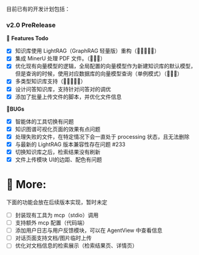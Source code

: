 目前已有的开发计划包括：


### v2.0 PreRelease

💭 **Features Todo**
- [x] 知识库使用 LightRAG（GraphRAG 轻量版）重构（🌟🌟🌟🌟🌟）
- [x] 集成 MinerU 处理 PDF 文件。（🌟🌟🌟）
- [x] 优化现有向量模型的逻辑，全局配置的向量模型作为新建知识库的默认模型，但是查询的时候，使用对应数据库的向量模型查询（单例模式）（🌟🌟🌟）
- [x] 多类型知识库支持（🌟🌟🌟🌟🌟）
- [x] 设计问答知识库，支持针对问答对的调优
- [x] 添加了批量上传文件的脚本，并优化文件信息

🐛**BUGs**
- [x] 智能体的工具切换有问题
- [x] 知识图谱可视化页面的效果有点问题
- [x] 处理失败的文件，在特定情况下会一直处于 processing 状态，且无法删除
- [x] 与最新的 LightRAG 版本兼容性存在问题 #233
- [x] 切换知识库之后，检索结果没有刷新
- [x] 文件上传模块 UI的边距、配色有问题

# 💯 More:

下面的功能会放在后续版本实现，暂时未定

- [ ] 封装现有工具为 mcp（stdio）调用
- [ ] 支持额外 mcp 配置（代码端）
- [ ] 添加用户日志与用户反馈模块，可以在 AgentView 中查看信息
- [ ] 对话页面支持文档/图片临时上传
- [ ] 优化对文档信息的检索展示（检索结果页、详情页）
